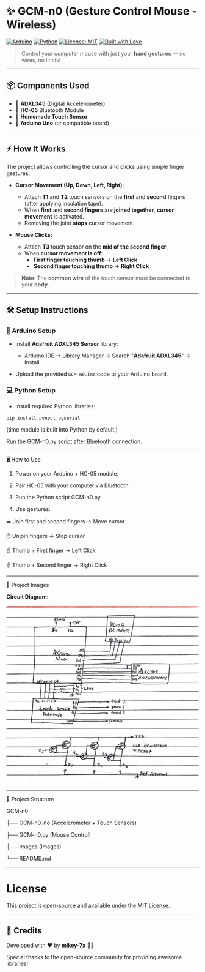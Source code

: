 # ✨ GCM-n0 (Gesture Control Mouse - Wireless)

[![Arduino](https://img.shields.io/badge/Arduino-IDE-blue?logo=arduino)](https://www.arduino.cc/)
[![Python](https://img.shields.io/badge/Python-3.x-yellow?logo=python)](https://www.python.org/)
[![License: MIT](https://img.shields.io/badge/License-MIT-green)](https://github.com/mikey-7x/GCM-n0/blob/main/LICENSE)
[![Built with Love](https://img.shields.io/badge/Built%20with-%E2%9D%A4-red)](https://github.com/mikey-7x)

> Control your computer mouse with just your **hand gestures** — no wires, no limits!

---

## 📦 Components Used

- 🔹 **ADXL345** (Digital Accelerometer)
- 🔹 **HC-05** Bluetooth Module
- 🔹 **Homemade Touch Sensor**
- 🔹 **Arduino Uno** (or compatible board)

---

## ⚡ How It Works

The project allows controlling the cursor and clicks using simple finger gestures:

- **Cursor Movement (Up, Down, Left, Right):**
  - Attach **T1** and **T2** touch sensors on the **first** and **second** fingers (after applying insulation tape).
  - When **first** and **second fingers** are **joined together**, **cursor movement** is activated.
  - Removing the joint **stops** cursor movement.

- **Mouse Clicks:**
  - Attach **T3** touch sensor on the **mid of the second finger**.
  - When **cursor movement is off**:
    - **First finger touching thumb** → **Left Click**
    - **Second finger touching thumb** → **Right Click**

> **Note**: The **common wire** of the touch sensor must be connected to your **body**.

---

## 🛠️ Setup Instructions

### 🔧 Arduino Setup
- Install **Adafruit ADXL345 Sensor** library:
  - Arduino IDE → Library Manager → Search "**Adafruit ADXL345**" → Install.

- Upload the provided `GCM-n0.ino` code to your Arduino board.

### 💻 Python Setup
- Install required Python libraries:
```bash
pip install pynput pyserial
```
(time module is built into Python by default.)

Run the GCM-n0.py script after Bluetooth connection.



---

🖥️ How to Use

1. Power on your Arduino + HC-05 module.


2. Pair HC-05 with your computer via Bluetooth.


3. Run the Python script GCM-n0.py.


4. Use gestures:

➡️ Join first and second fingers → Move cursor

✋ Unjoin fingers → Stop cursor

☝️ Thumb + First finger → Left Click

✌️ Thumb + Second finger → Right Click





---

📸 Project Images

**Circuit Diagram:**

![Circuit Diagram](gcm-n0.jpg)

---

📁 Project Structure

GCM-n0

├── GCM-n0.ino (Accelerometer + Touch Sensors)

├── GCM-n0.py (Mouse Control)

├── Images (Images)

└── README.md

---

# License

This project is open-source and available under the [MIT License](LICENSE).

---

## **📜 Credits**  
Developed with  ❤️ by **[mikey-7x](https://github.com/mikey-7x)** 🚀🔥  

Special thanks to the open-source community for providing awesome libraries!
